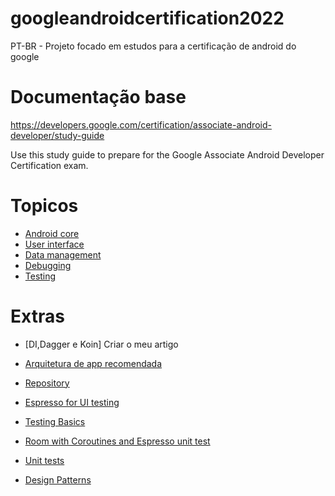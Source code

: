 # googleandroidcertification2022
PT-BR - Projeto focado em estudos para a certificação de android do google

# Documentação base
https://developers.google.com/certification/associate-android-developer/study-guide

Use this study guide to prepare for the Google Associate Android Developer Certification exam.

# Topicos

- [Android core](https://developers.google.com/certification/associate-android-developer/study-guide/android-core)
- [User interface](https://developers.google.com/certification/associate-android-developer/study-guide/user-interface)
- [Data management](https://developers.google.com/certification/associate-android-developer/study-guide/data-management)
- [Debugging](https://developers.google.com/certification/associate-android-developer/study-guide/debugging)
- [Testing](https://developers.google.com/certification/associate-android-developer/study-guide/testing)

# Extras

- [DI,Dagger e Koin] Criar o meu artigo 

- [Arquitetura de app recomendada](https://developer.android.com/topic/architecture#recommended-app-arch)
- [Repository](https://developer.android.com/codelabs/kotlin-android-training-repository#0)
- [Espresso for UI testing](https://developer.android.com/codelabs/android-training-espresso-for-ui-testing#0)
- [Testing Basics](https://developer.android.com/codelabs/advanced-android-kotlin-training-testing-basics#0)
- [Room with Coroutines and Espresso unit test](https://developer.android.com/codelabs/android-room-with-a-view-kotlin#15)
- [Unit tests](https://developer.android.com/codelabs/android-training-unit-tests#0)
- [Design Patterns](https://www.kodeco.com/18409174-common-design-patterns-and-app-architectures-for-android#toc-anchor-001)